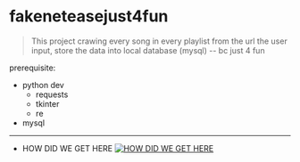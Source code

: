 # fakeneteasejust4fun

> This project crawing every song in every playlist from the url the user input, store the data 
> into local database (mysql) -- bc just 4 fun

prerequisite:
* python dev
  * requests
  * tkinter
  * re
* mysql


---
* HOW DID WE GET HERE
[![HOW DID WE GET HERE](https://s4.ax1x.com/2021/12/16/T9PRu6.png)](https://imgtu.com/i/T9PRu6)
